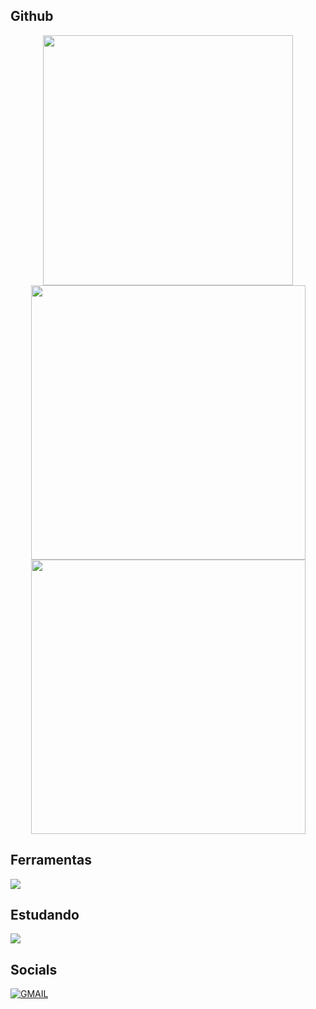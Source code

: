 ## Github
<div align="center">
      <img width="400px" src="https://github-readme-stats.vercel.app/api?username=errori-aurawell&theme=aura&hide_border=true&include_all_commits=false&count_private=false"/>
      <img width="439px" src="https://github-readme-streak-stats.herokuapp.com/?user=errori-aurawell&theme=aura&hide_border=true"/>
      <img width="439px" src="https://github-readme-stats.vercel.app/api/top-langs/?username=errori-aurawell&theme=aura&hide_border=true&hide_progress=true"/>
</div>

## Ferramentas 
<img src="https://skillicons.dev/icons?i=js,react,nodejs,html,css,vscode,vstudio,github,mysql" />


## Estudando
<img src="https://skillicons.dev/icons?i=java,cs,cpp" />

## Socials
[![GMAIL](https://skillicons.dev/icons?i=gmail)](mailto:viniciusavila4080@gmail.com)
